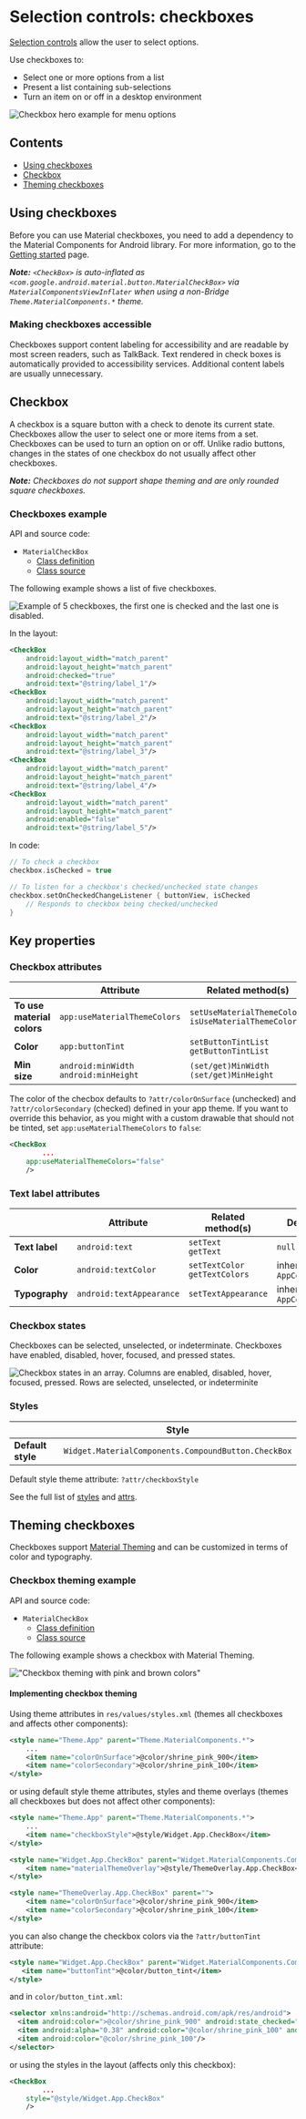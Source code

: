 <!--docs:
title: "Material selection controls: CheckBoxes"
layout: detail
section: components
excerpt: "Selection controls allow the user to select options."
iconId: checkbox
path: /catalog/checkboxes/
-->

# Selection controls: checkboxes

[Selection controls](https://material.io/components/selection-controls#usage)
allow the user to select options.

Use checkboxes to:

*   Select one or more options from a list
*   Present a list containing sub-selections
*   Turn an item on or off in a desktop environment

![Checkbox hero example for menu options](assets/checkbox/checkbox_hero.png)

## Contents

*   [Using checkboxes](#using-checkboxes)
*   [Checkbox](#checkbox)
*   [Theming checkboxes](#theming-checkboxes)

## Using checkboxes

Before you can use Material checkboxes, you need to add a dependency to the
Material Components for Android library. For more information, go to the
[Getting started](https://github.com/material-components/material-components-android/tree/master/docs/getting-started.md)
page.

_**Note:** `<CheckBox>` is auto-inflated as
`<com.google.android.material.button.MaterialCheckBox>` via
`MaterialComponentsViewInflater` when using a non-Bridge
`Theme.MaterialComponents.*` theme._

### Making checkboxes accessible

Checkboxes support content labeling for accessibility and are readable by most
screen readers, such as TalkBack. Text rendered in check boxes is automatically
provided to accessibility services. Additional content labels are usually
unnecessary.

## Checkbox

A checkbox is a square button with a check to denote its current state.
Checkboxes allow the user to select one or more items from a set. Checkboxes can
be used to turn an option on or off. Unlike radio buttons, changes in the states
of one checkbox do not usually affect other checkboxes.

_**Note:** Checkboxes do not support shape theming and are only rounded square
checkboxes._

### Checkboxes example

API and source code:

*   `MaterialCheckBox`
    *   [Class definition](https://developer.android.com/reference/com/google/android/material/checkbox/MaterialCheckBox)
    *   [Class source](https://github.com/material-components/material-components-android/tree/master/lib/java/com/google/android/material/checkbox/MaterialCheckBox.java)

The following example shows a list of five checkboxes.

![Example of 5 checkboxes, the first one is checked and the last one is
disabled.](assets/checkbox/checkbox_example.png)

In the layout:

```xml
<CheckBox
    android:layout_width="match_parent"
    android:layout_height="match_parent"
    android:checked="true"
    android:text="@string/label_1"/>
<CheckBox
    android:layout_width="match_parent"
    android:layout_height="match_parent"
    android:text="@string/label_2"/>
<CheckBox
    android:layout_width="match_parent"
    android:layout_height="match_parent"
    android:text="@string/label_3"/>
<CheckBox
    android:layout_width="match_parent"
    android:layout_height="match_parent"
    android:text="@string/label_4"/>
<CheckBox
    android:layout_width="match_parent"
    android:layout_height="match_parent"
    android:enabled="false"
    android:text="@string/label_5"/>
```

In code:

```kt
// To check a checkbox
checkbox.isChecked = true

// To listen for a checkbox's checked/unchecked state changes
checkbox.setOnCheckedChangeListener { buttonView, isChecked
    // Responds to checkbox being checked/unchecked
}
```

## Key properties

### Checkbox attributes

&nbsp;                     | Attribute                                  | Related method(s)                                          | Default value
-------------------------- | ------------------------------------------ | ---------------------------------------------------------- | -------------
**To use material colors** | `app:useMaterialThemeColors`               | `setUseMaterialThemeColors`<br/>`isUseMaterialThemeColors` | `true` (ignored if `app:buttonTint` is set)
**Color**                  | `app:buttonTint`                           | `setButtonTintList`<br/>`getButtonTintList`                | `null`
**Min size**               | `android:minWidth`<br/>`android:minHeight` | `(set/get)MinWidth`<br/>`(set/get)MinHeight`               | `?attr/minTouchTargetSize`

The color of the checbox defaults to `?attr/colorOnSurface` (unchecked) and
`?attr/colorSecondary` (checked) defined in your app theme. If you want to
override this behavior, as you might with a custom drawable that should not be
tinted, set `app:useMaterialThemeColors` to `false`:

```xml
<CheckBox
        ...
    app:useMaterialThemeColors="false"
    />
```

### Text label attributes

&nbsp;         | Attribute                | Related method(s)                  | Default value
-------------- | ------------------------ | ---------------------------------- | -------------
**Text label** | `android:text`           | `setText`<br/>`getText`            | `null`
**Color**      | `android:textColor`      | `setTextColor`<br/>`getTextColors` | inherits from `AppCompatCheckBox`
**Typography** | `android:textAppearance` | `setTextAppearance`                | inherits from `AppCompatCheckBox`

### Checkbox states

Checkboxes can be selected, unselected, or indeterminate. Checkboxes have
enabled, disabled, hover, focused, and pressed states.

![Checkbox states in an array. Columns are enabled, disabled, hover, focused,
pressed. Rows are selected, unselected, or
indeterminite](assets/checkbox/checkbox_states.png)

### Styles

&nbsp;            | Style
----------------- | ---------------------------------------------------
**Default style** | `Widget.MaterialComponents.CompoundButton.CheckBox`

Default style theme attribute: `?attr/checkboxStyle`

See the full list of
[styles](https://github.com/material-components/material-components-android/tree/master/lib/java/com/google/android/material/checkbox/res/values/styles.xml)
and
[attrs](https://github.com/material-components/material-components-android/tree/master/lib/java/com/google/android/material/checkbox/res/values/attrs.xml).

## Theming checkboxes

Checkboxes support
[Material Theming](https://material.io/components/selection-controls#theming)
and can be customized in terms of color and typography.

### Checkbox theming example

API and source code:

*   `MaterialCheckBox`
    *   [Class definition](https://developer.android.com/reference/com/google/android/material/checkbox/MaterialCheckBox)
    *   [Class source](https://github.com/material-components/material-components-android/tree/master/lib/java/com/google/android/material/checkbox/MaterialCheckBox.java)

The following example shows a checkbox with Material Theming.

!["Checkbox theming with pink and brown colors"](assets/checkbox/checkbox_theming.png)

#### Implementing checkbox theming

Using theme attributes in `res/values/styles.xml` (themes all checkboxes and
affects other components):

```xml
<style name="Theme.App" parent="Theme.MaterialComponents.*">
    ...
    <item name="colorOnSurface">@color/shrine_pink_900</item>
    <item name="colorSecondary">@color/shrine_pink_100</item>
</style>

```

or using default style theme attributes, styles and theme overlays (themes all
checkboxes but does not affect other components):

```xml
<style name="Theme.App" parent="Theme.MaterialComponents.*">
    ...
    <item name="checkboxStyle">@style/Widget.App.CheckBox</item>
</style>

<style name="Widget.App.CheckBox" parent="Widget.MaterialComponents.CompoundButton.CheckBox">
    <item name="materialThemeOverlay">@style/ThemeOverlay.App.CheckBox</item>
</style>

<style name="ThemeOverlay.App.CheckBox" parent="">
    <item name="colorOnSurface">@color/shrine_pink_900</item>
    <item name="colorSecondary">@color/shrine_pink_100</item>
</style>
```

you can also change the checkbox colors via the `?attr/buttonTint` attribute:

```xml
<style name="Widget.App.CheckBox" parent="Widget.MaterialComponents.CompoundButton.CheckBox">
   <item name="buttonTint">@color/button_tint</item>
</style>
```

and in `color/button_tint.xml`:

```xml
<selector xmlns:android="http://schemas.android.com/apk/res/android">
  <item android:color=">@color/shrine_pink_900" android:state_checked="true"/>
  <item android:alpha="0.38" android:color="@color/shrine_pink_100" android:state_enabled="false"/>
  <item android:color="@color/shrine_pink_100"/>
</selector>
```

or using the styles in the layout (affects only this checkbox):

```xml
<CheckBox
        ...
    style="@style/Widget.App.CheckBox"
    />
```
